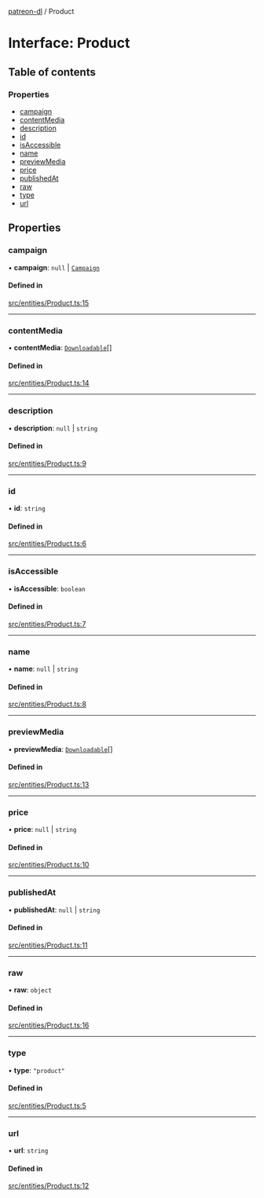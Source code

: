 [patreon-dl](../README.md) / Product

# Interface: Product

## Table of contents

### Properties

- [campaign](Product.md#campaign)
- [contentMedia](Product.md#contentmedia)
- [description](Product.md#description)
- [id](Product.md#id)
- [isAccessible](Product.md#isaccessible)
- [name](Product.md#name)
- [previewMedia](Product.md#previewmedia)
- [price](Product.md#price)
- [publishedAt](Product.md#publishedat)
- [raw](Product.md#raw)
- [type](Product.md#type)
- [url](Product.md#url)

## Properties

### campaign

• **campaign**: ``null`` \| [`Campaign`](Campaign.md)

#### Defined in

[src/entities/Product.ts:15](https://github.com/patrickkfkan/patreon-dl/blob/0767bc1/src/entities/Product.ts#L15)

___

### contentMedia

• **contentMedia**: [`Downloadable`](../README.md#downloadable)[]

#### Defined in

[src/entities/Product.ts:14](https://github.com/patrickkfkan/patreon-dl/blob/0767bc1/src/entities/Product.ts#L14)

___

### description

• **description**: ``null`` \| `string`

#### Defined in

[src/entities/Product.ts:9](https://github.com/patrickkfkan/patreon-dl/blob/0767bc1/src/entities/Product.ts#L9)

___

### id

• **id**: `string`

#### Defined in

[src/entities/Product.ts:6](https://github.com/patrickkfkan/patreon-dl/blob/0767bc1/src/entities/Product.ts#L6)

___

### isAccessible

• **isAccessible**: `boolean`

#### Defined in

[src/entities/Product.ts:7](https://github.com/patrickkfkan/patreon-dl/blob/0767bc1/src/entities/Product.ts#L7)

___

### name

• **name**: ``null`` \| `string`

#### Defined in

[src/entities/Product.ts:8](https://github.com/patrickkfkan/patreon-dl/blob/0767bc1/src/entities/Product.ts#L8)

___

### previewMedia

• **previewMedia**: [`Downloadable`](../README.md#downloadable)[]

#### Defined in

[src/entities/Product.ts:13](https://github.com/patrickkfkan/patreon-dl/blob/0767bc1/src/entities/Product.ts#L13)

___

### price

• **price**: ``null`` \| `string`

#### Defined in

[src/entities/Product.ts:10](https://github.com/patrickkfkan/patreon-dl/blob/0767bc1/src/entities/Product.ts#L10)

___

### publishedAt

• **publishedAt**: ``null`` \| `string`

#### Defined in

[src/entities/Product.ts:11](https://github.com/patrickkfkan/patreon-dl/blob/0767bc1/src/entities/Product.ts#L11)

___

### raw

• **raw**: `object`

#### Defined in

[src/entities/Product.ts:16](https://github.com/patrickkfkan/patreon-dl/blob/0767bc1/src/entities/Product.ts#L16)

___

### type

• **type**: ``"product"``

#### Defined in

[src/entities/Product.ts:5](https://github.com/patrickkfkan/patreon-dl/blob/0767bc1/src/entities/Product.ts#L5)

___

### url

• **url**: `string`

#### Defined in

[src/entities/Product.ts:12](https://github.com/patrickkfkan/patreon-dl/blob/0767bc1/src/entities/Product.ts#L12)

